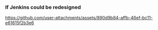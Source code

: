 ### If Jenkins could be redesigned

https://github.com/user-attachments/assets/890d9b84-affb-46ef-bc11-e61615f2b3e6

